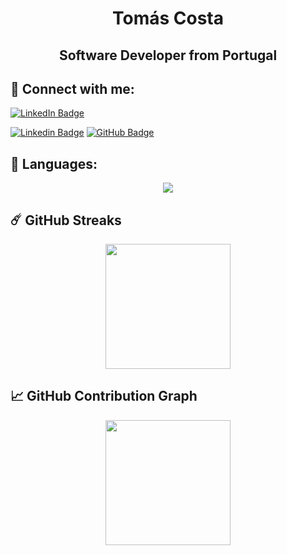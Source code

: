 
<h1 align="center"><b>Tomás Costa</b></h1>
<h2 align="center"><b>Software Developer from Portugal</b></h2>

## 📧 Connect with me:
[![LinkedIn Badge](https://skillicons.dev/icons?i=linkedin)](https://linkedin.com/in/tomasgoncalo "@tomasgoncalo")

[![Linkedin Badge](https://img.shields.io/badge/LinkedIn-0077B5?style=for-the-badge&logo=linkedin&logoColor=white)]()
[![GitHub Badge](https://img.shields.io/badge/GitHub-100000?style=for-the-badge&logo=github&logoColor=white)](https://github.com/tomasgcosta "@tomasgcosta")

## 🚀 Languages:

<p align="center">
  <a href="https://skillicons.dev">
    <img src="https://skillicons.dev/icons?i=html,css,js,ts,react,nextjs,express,mongodb,java,postgres,figma,git" />
  </a>
</p>

## ☄️ GitHub Streaks
<p align="center">
  <a href="https://github.com/DenverCoder1/github-readme-streak-stats" title="GitHub Streak Stats">
  	<img height="200px" src="https://streak-stats.demolab.com?user=tomasgcosta&theme=tokyonight&border_radius=8&date_format=j%20M%5B%20Y%5D&card_width=550)](https://git.io/streak-stats">
  </a>
</p>

## 📈 GitHub Contribution Graph
<p align="center">
  <a href="https://github.com/ashutosh00710/github-readme-activity-graph" title="GitHub Activity Graph">
	  <img height="200px" src="https://github-readme-activity-graph.vercel.app/graph?username=tomasgcosta&theme=tokyo-night&radius=16">
  </a>
</p>
